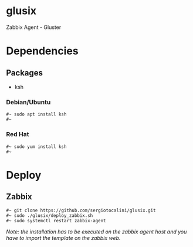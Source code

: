 # glusix
Zabbix Agent - Gluster

# Dependencies
## Packages
* ksh

### Debian/Ubuntu

    #~ sudo apt install ksh
    #~

### Red Hat

    #~ sudo yum install ksh
    #~

# Deploy
## Zabbix

    #~ git clone https://github.com/sergiotocalini/glusix.git
    #~ sudo ./glusix/deploy_zabbix.sh
    #~ sudo systemctl restart zabbix-agent
    
*Note: the installation has to be executed on the zabbix agent host and you have to import the template on the zabbix web.*
